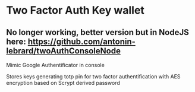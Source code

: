 # Two Factor Auth Key wallet

## No longer working, better version but in NodeJS here: https://github.com/antonin-lebrard/twoAuthConsoleNode

Mimic Google Authentificator in console

Stores keys generating totp pin for two factor authentification with AES encryption based on Scrypt derived password

